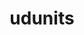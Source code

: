 ---
title: "udunits"
layout: cache
categories: [package, v0.18.1]
meta: {"versions": ["2.2.28"], "compilers": ["gcc@=7.3.1", "gcc@=7.5.0"], "oss": ["amzn2", "ubuntu18.04"], "platforms": ["linux"], "targets": ["aarch64", "graviton2", "x86_64", "x86_64_v3", "x86_64_v4"], "stacks": ["aws-ahug", "aws-ahug-aarch64", "e4s", "root"], "num_specs": 5, "num_specs_by_stack": {"root": 5, "aws-ahug-aarch64": 2, "e4s": 1, "aws-ahug": 2}}
spec_details: [{"hash": "4o3k473hc3hqbvxu3x6dhcbsvrbjgyov", "compiler": "gcc@=7.3.1", "versions": ["2.2.28"], "os": "amzn2", "platform": "linux", "target": "aarch64", "variants": [], "stacks": ["root", "aws-ahug-aarch64"], "size": "-", "tarball": "https://binaries.spack.io/v0.18.1/build_cache/linux-amzn2-aarch64/gcc-7.3.1/udunits-2.2.28/linux-amzn2-aarch64-gcc-7.3.1-udunits-2.2.28-4o3k473hc3hqbvxu3x6dhcbsvrbjgyov.spack"}, {"hash": "uelqfnkhg7nyzh23evicebnhqsiq33qf", "compiler": "gcc@=7.5.0", "versions": ["2.2.28"], "os": "ubuntu18.04", "platform": "linux", "target": "x86_64", "variants": [], "stacks": ["root", "e4s"], "size": "-", "tarball": "https://binaries.spack.io/v0.18.1/build_cache/linux-ubuntu18.04-x86_64/gcc-7.5.0/udunits-2.2.28/linux-ubuntu18.04-x86_64-gcc-7.5.0-udunits-2.2.28-uelqfnkhg7nyzh23evicebnhqsiq33qf.spack"}, {"hash": "3nzpbk2oui4kyy7nedgrglefub33h3uk", "compiler": "gcc@=7.3.1", "versions": ["2.2.28"], "os": "amzn2", "platform": "linux", "target": "x86_64_v3", "variants": [], "stacks": ["root", "aws-ahug"], "size": "-", "tarball": "https://binaries.spack.io/v0.18.1/build_cache/linux-amzn2-x86_64_v3/gcc-7.3.1/udunits-2.2.28/linux-amzn2-x86_64_v3-gcc-7.3.1-udunits-2.2.28-3nzpbk2oui4kyy7nedgrglefub33h3uk.spack"}, {"hash": "cjzwfdmy4dqsxv6diuyvqd2qvhow377o", "compiler": "gcc@=7.3.1", "versions": ["2.2.28"], "os": "amzn2", "platform": "linux", "target": "graviton2", "variants": [], "stacks": ["root", "aws-ahug-aarch64"], "size": "-", "tarball": "https://binaries.spack.io/v0.18.1/build_cache/linux-amzn2-graviton2/gcc-7.3.1/udunits-2.2.28/linux-amzn2-graviton2-gcc-7.3.1-udunits-2.2.28-cjzwfdmy4dqsxv6diuyvqd2qvhow377o.spack"}, {"hash": "ol2flp34u23myjintj3kbrdhu4a46cjf", "compiler": "gcc@=7.3.1", "versions": ["2.2.28"], "os": "amzn2", "platform": "linux", "target": "x86_64_v4", "variants": [], "stacks": ["root", "aws-ahug"], "size": "-", "tarball": "https://binaries.spack.io/v0.18.1/build_cache/linux-amzn2-x86_64_v4/gcc-7.3.1/udunits-2.2.28/linux-amzn2-x86_64_v4-gcc-7.3.1-udunits-2.2.28-ol2flp34u23myjintj3kbrdhu4a46cjf.spack"}]
---